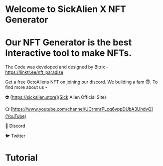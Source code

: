 # Welcome to SickAlien X NFT Generator


# Our NFT Generator is the best Interactive tool to make NFTs.

The Code was developed and designed by Bitrix - https://linktr.ee/nft_paradise

Get a free OctoAliens NFT on joining our discord. We building a fam 😇.
To find more about us - 


👽 [https://sickalien.store](Sick Alien Official Site)

📺 [https://www.youtube.com/channel/UCrmnrPLcq6vppDUbA3UhdvQ](YouTube)

👄 Discord

🐦 Twitter


# Tutorial



